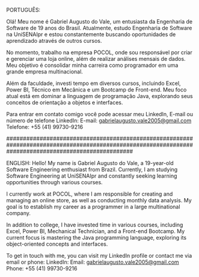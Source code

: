 PORTUGUÊS:

Olá! Meu nome é Gabriel Augusto do Vale, um entusiasta da Engenharia de Software de 19 anos do Brasil. 
Atualmente, estudo Engenharia de Software na UniSENAIpr e estou constantemente buscando oportunidades de aprendizado através de outros cursos.

No momento, trabalho na empresa POCOL, onde sou responsável por criar e gerenciar uma loja online, além de realizar análises mensais de dados. 
Meu objetivo é consolidar minha carreira como programador em uma grande empresa multinacional.

Além da faculdade, investi tempo em diversos cursos, incluindo Excel, Power BI, Técnico em Mecânica e um Bootcamp de Front-end. 
Meu foco atual está em dominar a linguagem de programação Java, explorando seus conceitos de orientação a objetos e interfaces.

Para entrar em contato comigo você pode acessar meu LinkedIn, E-mail ou número de telefone
LinkedIn:
E-mail: gabrielaugusto.vale2005@gmail.com
Telefone: +55 (41) 99730-9216

######################################################################################################################################################


ENGLISH:
Hello! My name is Gabriel Augusto do Vale, a 19-year-old Software Engineering enthusiast from Brazil. 
Currently, I am studying Software Engineering at UniSENAIpr and constantly seeking learning opportunities through various courses.

I currently work at POCOL, where I am responsible for creating and managing an online store, as well as conducting monthly data analysis. 
My goal is to establish my career as a programmer in a large multinational company.

In addition to college, I have invested time in various courses, including Excel, Power BI, Mechanical Technician, and a Front-end Bootcamp. 
My current focus is mastering the Java programming language, exploring its object-oriented concepts and interfaces.

To get in touch with me, you can visit my LinkedIn profile or contact me via email or phone:
LinkedIn:
Email: gabrielaugusto.vale2005@gmail.com
Phone: +55 (41) 99730-9216
